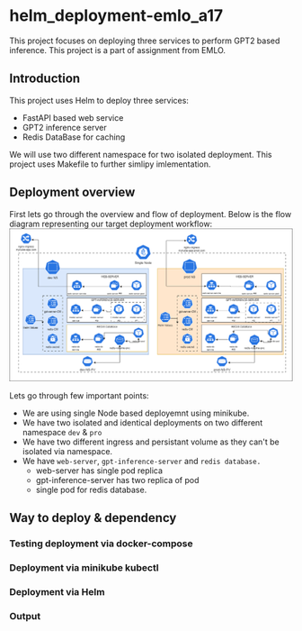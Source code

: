 # helm_deployment-emlo_a17
This project focuses on deploying three services to perform GPT2 based inference. This project is a part of assignment from EMLO.

## Introduction
This project uses Helm to deploy three services:
- FastAPI based web service
- GPT2 inference server
- Redis DataBase for caching

We will use two different namespace for two isolated deployment. This project uses Makefile to further simlipy imlementation.
## Deployment overview
First lets go through the overview and flow of deployment. Below is the flow diagram representing our target deployment workflow:
<img src="deploy_wf.png" alt= “” width="" height="">
<br>

Lets go through few important points:
- We are using single Node based deployemnt using minikube.
- We have two isolated and identical deployments on two different namespace `dev` & `pro`
- We have two different ingress and persistant volume as they can't be isolated via namespace.
- We have `web-server`, `gpt-inference-server` and `redis database.`
    - web-server has single pod replica
    - gpt-inference-server has two replica of pod 
    - single pod for redis database.

## Way to deploy & dependency

### Testing deployment via docker-compose

### Deployment via minikube kubectl

### Deployment via Helm 

### Output
